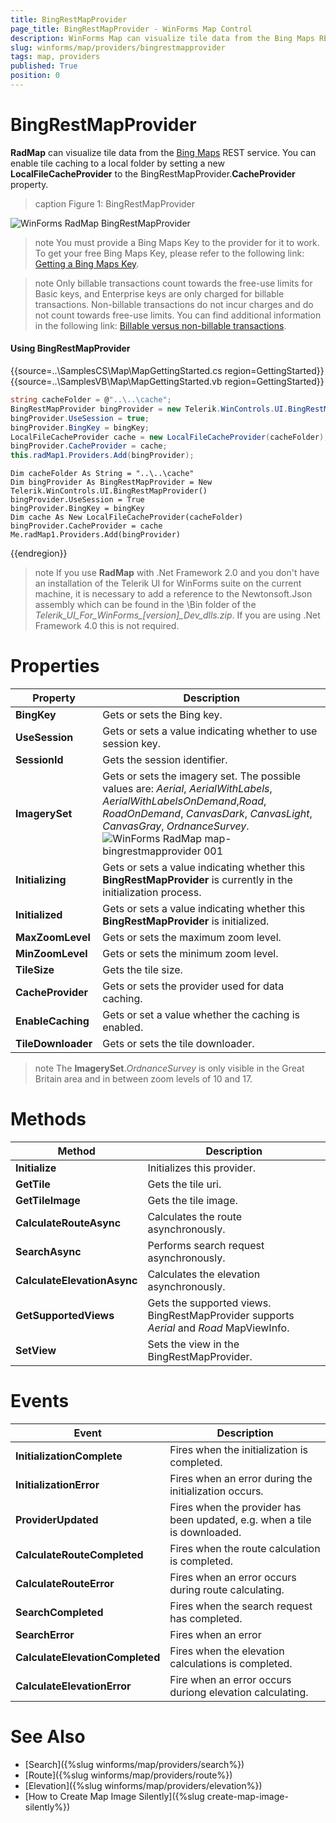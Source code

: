 ```yaml
---
title: BingRestMapProvider
page_title: BingRestMapProvider - WinForms Map Control
description: WinForms Map can visualize tile data from the Bing Maps REST service.
slug: winforms/map/providers/bingrestmapprovider
tags: map, providers
published: True
position: 0 
---
```


# BingRestMapProvider

__RadMap__ can visualize tile data from the [Bing Maps](https://www.bingmapsportal.com/) REST service. You can enable tile caching to a local folder by setting a new __LocalFileCacheProvider__ to the BingRestMapProvider.__CacheProvider__ property.

>caption Figure 1: BingRestMapProvider 

![WinForms RadMap BingRestMapProvider](images/map-bingrestmapprovider001.png)

>note You must provide a Bing Maps Key to the provider for it to work. To get your free Bing Maps Key, please refer to the following link: [Getting a Bing Maps Key](https://msdn.microsoft.com/en-us/library/ff428642.aspx).

>note Only billable transactions count towards the free-use limits for Basic keys, and Enterprise keys are only charged for billable transactions. Non-billable transactions do not incur charges and do not count towards free-use limits. You can find additional information in the following link:  [Billable versus non-billable transactions](https://msdn.microsoft.com/en-us/library/ff859477.aspx).

#### Using BingRestMapProvider

{{source=..\SamplesCS\Map\MapGettingStarted.cs region=GettingStarted}} 
{{source=..\SamplesVB\Map\MapGettingStarted.vb region=GettingStarted}}

````C#
string cacheFolder = @"..\..\cache";
BingRestMapProvider bingProvider = new Telerik.WinControls.UI.BingRestMapProvider();
bingProvider.UseSession = true;
bingProvider.BingKey = bingKey;
LocalFileCacheProvider cache = new LocalFileCacheProvider(cacheFolder);
bingProvider.CacheProvider = cache;
this.radMap1.Providers.Add(bingProvider);

````
````VB.NET
Dim cacheFolder As String = "..\..\cache"
Dim bingProvider As BingRestMapProvider = New Telerik.WinControls.UI.BingRestMapProvider()
bingProvider.UseSession = True
bingProvider.BingKey = bingKey
Dim cache As New LocalFileCacheProvider(cacheFolder)
bingProvider.CacheProvider = cache
Me.radMap1.Providers.Add(bingProvider)

````

{{endregion}} 

>note If you use __RadMap__ with .Net Framework 2.0 and you don't have an installation of the Telerik UI for WinForms suite on the current machine, it is necessary to add a reference to the Newtonsoft.Json assembly which can be found in the \Bin folder of the *Telerik_UI_For_WinForms_[version]_Dev_dlls.zip*. If you are using .Net Framework 4.0 this is not required.

# Properties

|Property|Description|
|----|----|
|__BingKey__|Gets or sets the Bing key.|
|__UseSession__|Gets or sets a value indicating whether to use session key.|
|__SessionId__|Gets the session identifier.|
|__ImagerySet__|Gets or sets the imagery set. The possible values are: *Aerial*, *AerialWithLabels*, *AerialWithLabelsOnDemand*,*Road*, *RoadOnDemand*, *CanvasDark*, *CanvasLight*, *CanvasGray*, *OrdnanceSurvey*. ![WinForms RadMap map-bingrestmapprovider 001](images/map-bingrestmapprovider002.png)|
|__Initializing__|Gets or sets a value indicating whether this __BingRestMapProvider__ is currently in the initialization process.|
|__Initialized__|Gets or sets a value indicating whether this __BingRestMapProvider__ is initialized.|
|__MaxZoomLevel__|Gets or sets the maximum zoom level.|
|__MinZoomLevel__|Gets or sets the minimum zoom level.|
|__TileSize__|Gets the tile size.|
|__CacheProvider__|Gets or sets the provider used for data caching.|
|__EnableCaching__|Gets or set a value whether the caching is enabled.|
|__TileDownloader__|Gets or sets the tile downloader.|

>note The **ImagerySet**.*OrdnanceSurvey* is only visible in the Great Britain area and in between zoom levels of 10 and 17. 

# Methods 

|Method|Description|
|----|----|
|__Initialize__|Initializes this provider.|
|__GetTile__|Gets the tile uri.|
|__GetTileImage__|Gets the tile image.|
|__CalculateRouteAsync__|Calculates the route asynchronously.|
|__SearchAsync__|Performs search request asynchronously.|
|__CalculateElevationAsync__|Calculates the elevation asynchronously.|
|__GetSupportedViews__|Gets the supported views. BingRestMapProvider supports *Aerial* and *Road* MapViewInfo.|
|__SetView__|Sets the view in the BingRestMapProvider.|

# Events

|Event|Description|
|----|----|
|__InitializationComplete__|Fires when the initialization is completed.|
|__InitializationError__|Fires when an error during the initialization occurs.|
|__ProviderUpdated__|Fires when the provider has been updated, e.g. when a tile is downloaded.|
|__CalculateRouteCompleted__|Fires when the route calculation is completed.|
|__CalculateRouteError__|Fires when an error occurs during route calculating.|
|__SearchCompleted__|Fires when the search request has completed.|
|__SearchError__|Fires when an error|
|__CalculateElevationCompleted__|Fires when the elevation calculations is completed.|
|__CalculateElevationError__|Fire when an error occurs duriong elevation calculating.|



# See Also
* [Search]({%slug winforms/map/providers/search%})
* [Route]({%slug winforms/map/providers/route%})
* [Elevation]({%slug winforms/map/providers/elevation%})
* [How to Create Map Image Silently]({%slug create-map-image-silently%})
